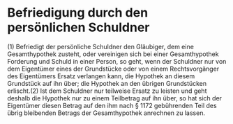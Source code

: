 # Befriedigung durch den persönlichen Schuldner

(1) Befriedigt der persönliche Schuldner den Gläubiger, dem eine Gesamthypothek zusteht, oder vereinigen sich bei einer Gesamthypothek Forderung und Schuld in einer Person, so geht, wenn der Schuldner nur von dem Eigentümer eines der Grundstücke oder von einem Rechtsvorgänger des Eigentümers Ersatz verlangen kann, die Hypothek an diesem Grundstück auf ihn über; die Hypothek an den übrigen Grundstücken erlischt.(2) Ist dem Schuldner nur teilweise Ersatz zu leisten und geht deshalb die Hypothek nur zu einem Teilbetrag auf ihn über, so hat sich der Eigentümer diesen Betrag auf den ihm nach § 1172 gebührenden Teil des übrig bleibenden Betrags der Gesamthypothek anrechnen zu lassen. 

